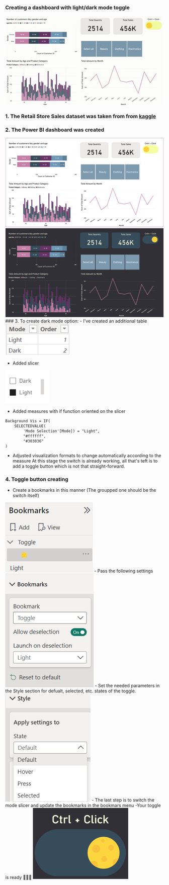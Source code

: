 ### Creating a dashboard with light/dark mode toggle
<img src="images/store_dash.gif?raw=true"/>

### 1. The Retail Store Sales dataset was taken from from [kaggle](https://www.kaggle.com/datasets/mohammadtalib786/retail-sales-dataset)
### 2. The Power BI dashboard was created
<img src="images/light_store_dash.png?raw=true"/>
<img src="images/dark_store_dash.png?raw=true"/>
### 3. To create dark mode option:
- I've created an additional table
<img src="images/mode_table.png?raw=true"/>

- Added slicer
<img src="images/mode_slicer.png?raw=true"/>

- Added measures with if function oriented on the slicer
```DAX
Background Vis = IF(
    SELECTEDVALUE(
        'Mode Selection'[Mode]) = "Light",
        "#ffffff",
        "#303036"
)
```
- Adjusted visualization formats to change automatically according to the measure
At this stage the switch is already working, all that's teft is to add a toggle button which is not that straight-forward.
### 4. Toggle button creating
- Create a bookmarks in this manner (The groupped one should be the switch itself)
<img src="images/bookmarks.png?raw=true"/>
- Pass the following settings
<img src="images/deselection.png?raw=true"/>
- Set the needed parameters in the Style section for defualt, selected, etc. states of the toggle.
<img src="images/toggle_style.png?raw=true"/>
- The last step is to switch the mode slicer and update the bookmarks in the bookmars menu
-Your toggle is ready 🥳🎉🎊
<img src="images/toggle.png?raw=true"/>







